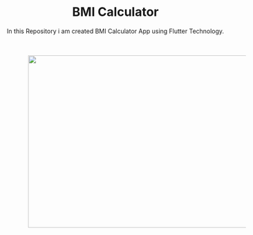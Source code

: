 <h1 align="center"> BMI Calculator </h1>

<p align="center"> In this Repository i am created BMI Calculator App using Flutter Technology.</p> 

<br>
<br>

<center>
  <div>
<img style="margin-left: 50px" align="center" width="550" height="400" src="https://media.licdn.com/dms/image/C4D22AQHof9uqFCY3AQ/feedshare-shrink_800/0/1678098369701?e=1680739200&v=beta&t=NDU8SigNZazvqyjY9DcUwJhMB_faEgigPlX_1iSsuJY"/></div></center>

